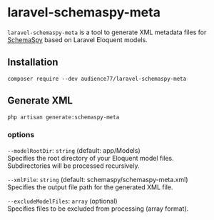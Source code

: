 # laravel-schemaspy-meta

`laravel-schemaspy-meta` is a tool to generate XML metadata files for [SchemaSpy](https://schemaspy.org/) based on Laravel Eloquent models. 

## Installation

```
composer require --dev audience77/laravel-schemaspy-meta
```

## Generate XML

```
php artisan generate:schemaspy-meta
```

### options

`--modelRootDir`: `string` (default: app/Models)  
Specifies the root directory of your Eloquent model files.  
Subdirectories will be processed recursively.

`--xmlFile`: `string` (default: schemaspy/schemaspy-meta.xml)  
Specifies the output file path for the generated XML file.

`--excludeModelFiles`: `array` (optional)  
Specifies files to be excluded from processing (array format).
